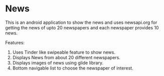 # News

This is an android application to show the news and uses newsapi.org  for getting the news of upto 20 newspapers and each newspaper provides 10 news.

Features:
1. Uses Tinder like swipeable feature to show news.
2. Displays News from about 20 different newspapers.
3. Displays images of news using glide library.
4. Bottom navigable list to choose the newspaper of interest.
